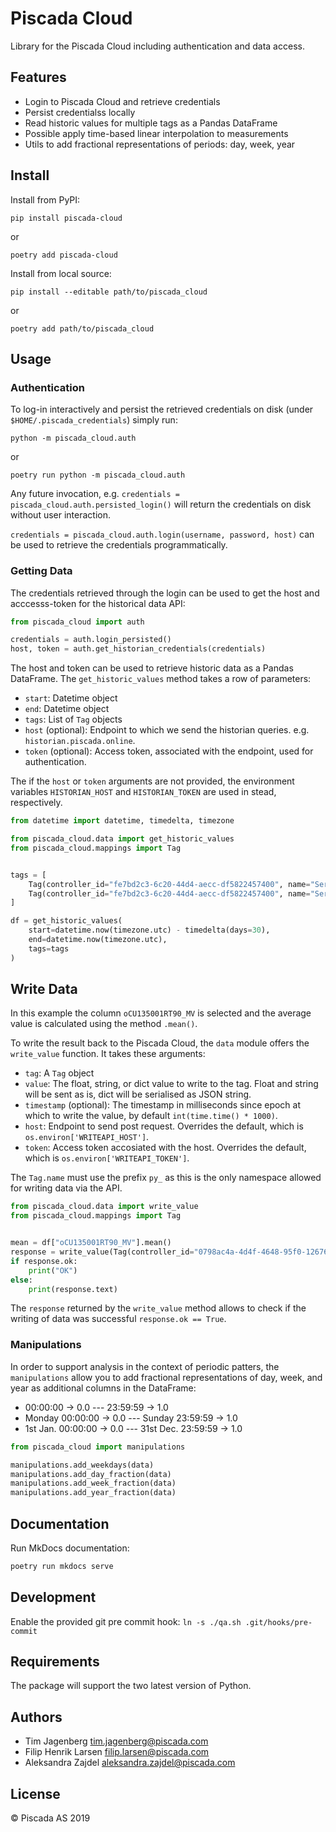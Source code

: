 # Piscada Cloud

Library for the Piscada Cloud including authentication and data access.

## Features

- Login to Piscada Cloud and retrieve credentials
- Persist credentialss locally
- Read historic values for multiple tags as a Pandas DataFrame
- Possible apply time-based linear interpolation to measurements
- Utils to add fractional representations of periods: day, week, year

## Install

Install from PyPI:

```shell
pip install piscada-cloud
```

or

```shell
poetry add piscada-cloud
```

Install from local source:

```shell
pip install --editable path/to/piscada_cloud
```

or

```shell
poetry add path/to/piscada_cloud
```

## Usage

### Authentication

To log-in interactively and persist the retrieved credentials on disk (under `$HOME/.piscada_credentials`) simply run:

```shell
python -m piscada_cloud.auth
```

or

```shell
poetry run python -m piscada_cloud.auth
```

Any future invocation, e.g. `credentials = piscada_cloud.auth.persisted_login()` will return the credentials on disk without user interaction.

`credentials = piscada_cloud.auth.login(username, password, host)` can be used to retrieve the credentials programmatically.

### Getting Data

The credentials retrieved through the login can be used to get the host and acccesss-token for the historical data API:

```python
from piscada_cloud import auth

credentials = auth.login_persisted()
host, token = auth.get_historian_credentials(credentials)
```

The host and token can be used to retrieve historic data as a Pandas DataFrame.
The `get_historic_values` method takes a row of parameters:

- `start`: Datetime object
- `end`: Datetime object
- `tags`: List of `Tag` objects
- `host` (optional): Endpoint to which we send the historian queries. e.g. `historian.piscada.online`.
- `token` (optional): Access token, associated with the endpoint, used for authentication.

The if the `host` or `token` arguments are not provided, the environment variables `HISTORIAN_HOST` and `HISTORIAN_TOKEN` are used in stead, respectively.

```python
from datetime import datetime, timedelta, timezone

from piscada_cloud.data import get_historic_values
from piscada_cloud.mappings import Tag


tags = [
    Tag(controller_id="fe7bd2c3-6c20-44d4-aecc-df5822457400", name="ServerCpuUsage"),
    Tag(controller_id="fe7bd2c3-6c20-44d4-aecc-df5822457400", name="ServerMemoryUsage"),
]

df = get_historic_values(
    start=datetime.now(timezone.utc) - timedelta(days=30),
    end=datetime.now(timezone.utc),
    tags=tags
)
```

## Write Data

In this example the column `oCU135001RT90_MV` is selected and the average value is calculated using the method `.mean()`.

To write the result back to the Piscada Cloud, the `data` module offers the `write_value` function. It takes these arguments:

- `tag`: A `Tag` object
- `value`: The float, string, or dict value to write to the tag. Float and string will be sent as is, dict will be serialised as JSON string.
- `timestamp` (optional): The timestamp in milliseconds since epoch at which to write the value, by default `int(time.time() * 1000)`.
- `host`: Endpoint to send post request. Overrides the default, which is `os.environ['WRITEAPI_HOST']`.
- `token`: Access token accosiated with the host. Overrides the default, which is `os.environ['WRITEAPI_TOKEN']`.

The `Tag.name` must use the prefix `py_` as this is the only namespace allowed for writing data via the API.

```python
from piscada_cloud.data import write_value
from piscada_cloud.mappings import Tag


mean = df["oCU135001RT90_MV"].mean()
response = write_value(Tag(controller_id="0798ac4a-4d4f-4648-95f0-12676b3411d5", name="py_oCU135001RT90_MV_1h_mean"), value=mean)
if response.ok:
    print("OK")
else:
    print(response.text)
```

The `response` returned by the `write_value` method allows to check if the writing of data was successful `response.ok == True`.

### Manipulations

In order to support analysis in the context of periodic patters, the `manipulations` allow you to add fractional representations of day, week, and year as additional columns in the DataFrame:

- 00:00:00 -> 0.0 --- 23:59:59 -> 1.0
- Monday 00:00:00 -> 0.0 --- Sunday 23:59:59 -> 1.0
- 1st Jan. 00:00:00 -> 0.0 --- 31st Dec. 23:59:59 -> 1.0

```python
from piscada_cloud import manipulations

manipulations.add_weekdays(data)
manipulations.add_day_fraction(data)
manipulations.add_week_fraction(data)
manipulations.add_year_fraction(data)
```

## Documentation
Run MkDocs documentation:
```bash
poetry run mkdocs serve
```

## Development

Enable the provided git pre commit hook: `ln -s ./qa.sh .git/hooks/pre-commit`

## Requirements

The package will support the two latest version of Python.

## Authors

- Tim Jagenberg [tim.jagenberg@piscada.com](mailto:tim.jagenberg@piscada.com)
- Filip Henrik Larsen [filip.larsen@piscada.com](mailto:filip.larsen@piscada.com)
- Aleksandra Zajdel [aleksandra.zajdel@piscada.com](mailto:aleksandra.zajdel@piscada.com)

## License

© Piscada AS 2019
